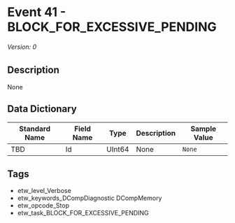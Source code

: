 # Event 41 - BLOCK_FOR_EXCESSIVE_PENDING
###### Version: 0

## Description
None

## Data Dictionary
|Standard Name|Field Name|Type|Description|Sample Value|
|---|---|---|---|---|
|TBD|Id|UInt64|None|`None`|

## Tags
* etw_level_Verbose
* etw_keywords_DCompDiagnostic DCompMemory
* etw_opcode_Stop
* etw_task_BLOCK_FOR_EXCESSIVE_PENDING